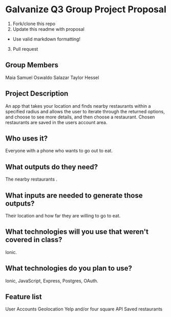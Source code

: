 # Galvanize Q3 Group Project Proposal

1. Fork/clone this repo
2. Update this readme with proposal
  * Use valid markdown formatting!
3. Pull request

## Group Members
Maia Samuel
Oswaldo Salazar
Taylor Hessel

## Project Description
An app that takes your location and finds nearby restaurants within a specified radius and allows the user to iterate through the returned options, and choose to see more details, and then choose a restaurant. Chosen restaurants are saved in the users account area.

## Who uses it?
Everyone with a phone who wants to go out to eat.

## What outputs do they need?
The nearby restaurants .

## What inputs are needed to generate those outputs?
Their location and how far they are willing to go to eat.

## What technologies will you use that weren't covered in class?
Ionic.

## What technologies do you plan to use?
Ionic, JavaScript, Express, Postgres, OAuth.

## Feature list
User Accounts
Geolocation
Yelp and/or four square API
Saved restaurants 
